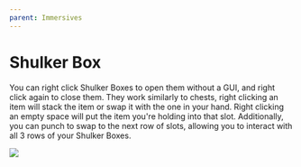 ```yaml
---
parent: Immersives
---
```


# Shulker Box

You can right click Shulker Boxes to open them without a GUI, and right click again to close them. They work similarly to chests, right clicking an item will stack the item or swap it with the one in your hand. Right clicking an empty space will put the item you're holding into that slot. Additionally, you can punch to swap to the next row of slots, allowing you to interact with all 3 rows of your Shulker Boxes.

![](/gif/shulker_box_nonvr.gif)